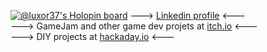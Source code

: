[![@luxor37's Holopin board](https://holopin.io/api/user/board?user=luxor37)](https://holopin.io/@luxor37)
---> [Linkedin profile](https://www.linkedin.com/in/remimartel/) <---<br/>
---> GameJam and other game dev projets at [itch.io](https://luxor37.itch.io/) <---<br/>
---> DIY projects at [hackaday.io](https://hackaday.io/luxor37) <---<br/>












<!--
**luxor37/luxor37** is a ✨ _special_ ✨ repository because its `README.md` (this file) appears on your GitHub profile.

Here are some ideas to get you started:

- 🔭 I’m currently working on ...
- 🌱 I’m currently learning ...
- 👯 I’m looking to collaborate on ...
- 🤔 I’m looking for help with ...
- 💬 Ask me about ...
- 📫 How to reach me: ...
- 😄 Pronouns: ...
- ⚡ Fun fact: ...
-->
